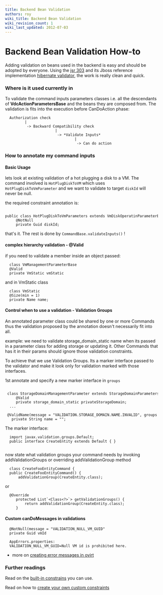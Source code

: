 ```yaml
---
title: Backend Bean Validation
authors: roy
wiki_title: Backend Bean Validation
wiki_revision_count: 1
wiki_last_updated: 2012-07-03
---
```


# Backend Bean Validation How-to

Adding validation on beans used in the backend is easy and should be adopted by everyone.
Using the [jsr 303](http://beanvalidation.org/1.0/spec/) and its Jboss reference implementation [hibernate validator](http://docs.jboss.org/hibernate/stable/validator/reference/en-US/html_single/#d0e2704), the work is really clean and quick.

### Where is it used currently in

To validate the command inputs parameters classes i.e. all the descendants of **VdcActionParametersBase** and the beans they are composed from. The validation is fits into the execution before CanDoAction phase:

      Authorization check 
             |
              -> Backward Compatibility check
                           |
                            -> *Validate Inputs*
                                    |
                                     -> Can do action

### How to annotate my command inputs

#### Basic Usage

lets look at existing validation of a hot plugging a disk to a VM. The command involved is ` HotPlugDiskToVM ` which uses ` HotPlugDiskToVmParameter ` and
we want to validate to target ` diskId ` will never be null.

the required constraint annotation is:

      public class HotPlugDiskToVmParameters extends VmDiskOperatinParameterBase {
         @NotNull
         private Guid diskId;

that's it. The rest is done by ` CommandBase.validateInputs() ` !

#### complex hierarchy validation - @Valid

if you need to validate a member inside an object passed:

      class VmManagementParameterBase
      @Valid
      private VmStatic vmStatic

and in VmStatic class

      class VmStatic
      @Size(min = 1)
      private Name name;

#### Control when to use a validation - Validation Groups

An annotated parameter class could be shared by one or more Commands thus the validation proposed by the annotation doesn't necessarily fit into all.

example: we need to validate storage_domain_static name when its passed in a parameter class
for adding storage or updating it. Other Commands that has it in their params should ignore those
validation constraints.

To achieve that we use Validation Groups. Its a marker interface passed to the validator and make it look only for validation marked with those interfaces.

1st annotate and specify a new marker interface in ` groups `

       class StorageDomainManagementParameter extends StorageDomainParametersBase {
         @Valid
         private storage_domain_static privateStorageDomain;
      ...
       @ValidName(message = "VALIDATION.STORAGE_DOMAIN.NAME.INVALID", groups = { CreateEntity.class, UpdateEntity.class })
       private String name = "";

The marker interface:

      import javax.validation.groups.Default;
      public interface CreateEntity extends Default { }
       

now state what validation groups your command needs by invoking addValidationGroups or overriding addValidationGroup method

      class CreateFooEntityCommand {
      public CreateFooEntityCommand() {
          addValidationGroup(CreateEntity.class);

or

      @Override
         protected List`<Class<?>`> getValidationGroups() {
             return addValidationGroup(CreateEntity.class);
         }

#### Custom canDoMessages in validations

      @NotNull(message = "VALIDATION_NULL_VM_GUID"
      private Guid vmId

      AppErrors.properties:
      VALIDATION_NULL_VM_GUID=Null VM id is prohibited here.

* more on [creating error messages in ovirt](http://www.ovirt.org/wiki/Engine_Adding_Messages)

### Further readings

Read on the [built-in constrains](http://docs.jboss.org/hibernate/stable/validator/reference/en-US/html_single/#validator-defineconstraints-builtin) you can use.

Read on how to [create your own custom constraints](http://docs.jboss.org/hibernate/stable/validator/reference/en-US/html_single/#validator-customconstraints)
